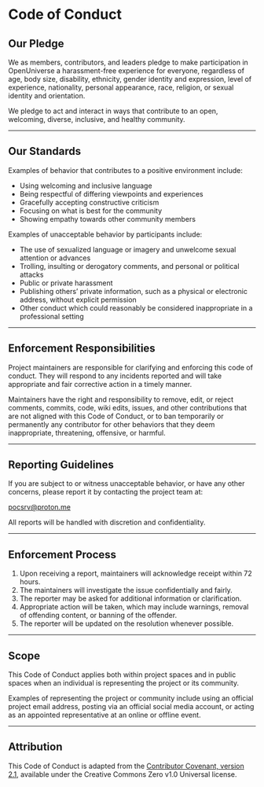 # Code of Conduct

## Our Pledge

We as members, contributors, and leaders pledge to make participation in OpenUniverse a harassment-free experience for everyone, regardless of age, body size, disability, ethnicity, gender identity and expression, level of experience, nationality, personal appearance, race, religion, or sexual identity and orientation.

We pledge to act and interact in ways that contribute to an open, welcoming, diverse, inclusive, and healthy community.

---

## Our Standards

Examples of behavior that contributes to a positive environment include:

- Using welcoming and inclusive language
- Being respectful of differing viewpoints and experiences
- Gracefully accepting constructive criticism
- Focusing on what is best for the community
- Showing empathy towards other community members

Examples of unacceptable behavior by participants include:

- The use of sexualized language or imagery and unwelcome sexual attention or advances
- Trolling, insulting or derogatory comments, and personal or political attacks
- Public or private harassment
- Publishing others’ private information, such as a physical or electronic address, without explicit permission
- Other conduct which could reasonably be considered inappropriate in a professional setting

---

## Enforcement Responsibilities

Project maintainers are responsible for clarifying and enforcing this code of conduct. They will respond to any incidents reported and will take appropriate and fair corrective action in a timely manner.

Maintainers have the right and responsibility to remove, edit, or reject comments, commits, code, wiki edits, issues, and other contributions that are not aligned with this Code of Conduct, or to ban temporarily or permanently any contributor for other behaviors that they deem inappropriate, threatening, offensive, or harmful.

---

## Reporting Guidelines

If you are subject to or witness unacceptable behavior, or have any other concerns, please report it by contacting the project team at:

pocsrv@proton.me


All reports will be handled with discretion and confidentiality.

---

## Enforcement Process

1. Upon receiving a report, maintainers will acknowledge receipt within 72 hours.
2. The maintainers will investigate the issue confidentially and fairly.
3. The reporter may be asked for additional information or clarification.
4. Appropriate action will be taken, which may include warnings, removal of offending content, or banning of the offender.
5. The reporter will be updated on the resolution whenever possible.

---

## Scope

This Code of Conduct applies both within project spaces and in public spaces when an individual is representing the project or its community.

Examples of representing the project or community include using an official project email address, posting via an official social media account, or acting as an appointed representative at an online or offline event.

---

## Attribution

This Code of Conduct is adapted from the [Contributor Covenant, version 2.1](https://www.contributor-covenant.org/version/2/1/code_of_conduct.html), available under the Creative Commons Zero v1.0 Universal license.
